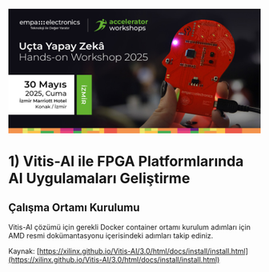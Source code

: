 <p align="center">
    <img src="../Additionals/Empa-Workshops-Template-Banner.jpg" alt="Accelerator Workshops" 
    style="display: block; margin: 0 auto"/>
</p>

# 1) Vitis-AI ile FPGA Platformlarında AI Uygulamaları Geliştirme

## Çalışma Ortamı Kurulumu

Vitis-AI çözümü için gerekli Docker container ortamı kurulum adımları için AMD resmi dokümantasyonu içerisindeki adımları takip ediniz.

Kaynak: [https://xilinx.github.io/Vitis-AI/3.0/html/docs/install/install.html](https://xilinx.github.io/Vitis-AI/3.0/html/docs/install/install.html)